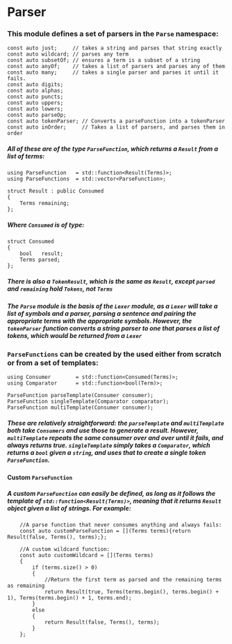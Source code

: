 # Parser

### This module defines a set of parsers in the `Parse` namespace:

    const auto just;     // takes a string and parses that string exactly
    const auto wildcard; // parses any term
    const auto subsetOf; // ensures a term is a subset of a string
    const auto anyOf;    // takes a list of parsers and parses any of them
    const auto many;     // takes a single parser and parses it until it fails.
    const auto digits;
    const auto alphas;
    const auto puncts;
    const auto uppers;
    const auto lowers;
    const auto parseOp;
    const auto tokenParser; // Converts a parseFunction into a tokenParser
    const auto inOrder;     // Takes a list of parsers, and parses them in order

##### All of these are of the type `ParseFunction`, which returns a `Result` from a list of terms:

    using ParseFunction   = std::function<Result(Terms)>;
    using ParseFunctions  = std::vector<ParseFunction>;
    
    struct Result : public Consumed
    {
        Terms remaining;
    };
    
##### Where `Consumed` is of type:
    
    struct Consumed
    {
        bool   result;
        Terms parsed;
    };
    
##### There is also a `TokenResult`, which is the same as `Result`, except `parsed` and `remaining` hold `Tokens`, not `Terms`
    
##### The `Parse` module is the basis of the `Lexer` module, as a `Lexer` will take a list of symbols and a parser, parsing a sentence and pairing the appropriate terms with the appropriate symbols. However, the `tokenParser` function converts a string parser to one that parses a list of tokens, which would be returned from a `Lexer`

### `ParseFunctions` can be created by the used either from scratch or from a set of templates:

    using Consumer        = std::function<Consumed(Terms)>;
    using Comparator      = std::function<bool(Term)>;

    ParseFunction parseTemplate(Consumer consumer);
    ParseFunction singleTemplate(Comparator comparator);
    ParseFunction multiTemplate(Consumer consumer);
    
##### These are relatively straightforward: the `parseTemplate` and `multiTemplate` both take `Consumers` and use those to generate a result. However, `multiTemplate` repeats the same consumer over and over until it fails, and always returns true. `singleTemplate` simply takes a `Comparator`, which returns a `bool` given a `string`, and uses that to create a single token `ParseFunction`.

#### Custom `ParseFunction`

##### A custom `ParseFunction` can easily be defined, as long as it follows the template of `std::function<Result(Terms)>`, meaning that it returns `Result` object given a list of strings. For example:

        //A parse function that never consumes anything and always fails:
        const auto customParseFunction = [](Terms terms){return Result(false, Terms(), terms);};
        
        //A custom wildcard function:
        const auto customWildcard = [](Terms terms)
        {
            if (terms.size() > 0)
            {
                //Return the first term as parsed and the remaining terms as remaining
                return Result(true, Terms(terms.begin(), terms.begin() + 1), Terms(terms.begin() + 1, terms.end);
            }
            else
            {
                return Result(false, Terms(), terms);
            }
        };
